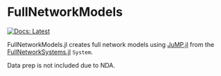 # FullNetworkModels

[![Docs: Latest](https://img.shields.io/badge/docs-latest-blue.svg)](http://docs.invenia.ca/invenia/research/FullNetworkModels.jl)

FullNetworkModels.jl creates full network models using [JuMP.jl](https://github.com/jump-dev/JuMP.jl) from the [FullNetworkSystems.jl](https://github.com/invenia/FullNetworkSystems.jl) `System`.

Data prep is not included due to NDA.
